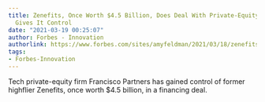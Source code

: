 ```yaml
---
title: Zenefits, Once Worth $4.5 Billion, Does Deal With Private-Equity Firm That
  Gives It Control
date: "2021-03-19 00:25:07"
author: Forbes - Innovation
authorlink: https://www.forbes.com/sites/amyfeldman/2021/03/18/zenefits-once-worth-45-billion-does-deal-with-private-equity-firm-that-gives-it-control/
tags:
- Forbes-Innovation
---
```

Tech private-equity firm Francisco Partners has gained control of former highflier Zenefits, once worth $4.5 billion, in a financing deal.